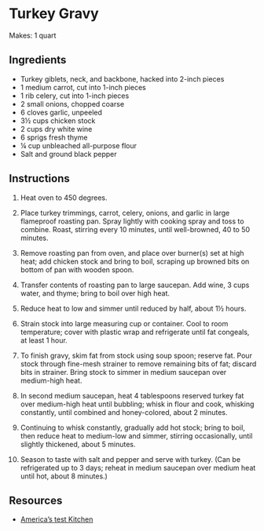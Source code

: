 # Turkey Gravy

Makes: 1 quart

## Ingredients

* Turkey giblets, neck, and backbone, hacked into 2-inch pieces
* 1 medium carrot, cut into 1-inch pieces
* 1 rib celery, cut into 1-inch pieces
* 2 small onions, chopped coarse
* 6 cloves garlic, unpeeled
* 3½ cups chicken stock
* 2 cups dry white wine
* 6 sprigs fresh thyme
* ¼ cup unbleached all-purpose flour
* Salt and ground black pepper

## Instructions

1. Heat oven to 450 degrees.

2. Place turkey trimmings, carrot, celery, onions, and garlic in large flameproof roasting pan. Spray lightly with cooking spray and toss to combine. Roast, stirring every 10 minutes, until well-browned, 40 to 50 minutes.

3. Remove roasting pan from oven, and place over burner(s) set at high heat; add chicken stock and bring to boil, scraping up browned bits on bottom of pan with wooden spoon.

4. Transfer contents of roasting pan to large saucepan. Add wine, 3 cups water, and thyme; bring to boil over high heat.

5. Reduce heat to low and simmer until reduced by half, about 1½ hours.

6. Strain stock into large measuring cup or container. Cool to room temperature; cover with plastic wrap and refrigerate until fat congeals, at least 1 hour.

7. To finish gravy, skim fat from stock using soup spoon; reserve fat. Pour stock through fine-mesh strainer to remove remaining bits of fat; discard bits in strainer. Bring stock to simmer in medium saucepan over medium-high heat.

8. In second medium saucepan, heat 4 tablespoons reserved turkey fat over medium-high heat until bubbling; whisk in flour and cook, whisking constantly, until combined and honey-colored, about 2 minutes.

9. Continuing to whisk constantly, gradually add hot stock; bring to boil, then reduce heat to medium-low and simmer, stirring occasionally, until slightly thickened, about 5 minutes.

10. Season to taste with salt and pepper and serve with turkey. (Can be refrigerated up to 3 days; reheat in medium saucepan over medium heat until hot, about 8 minutes.)

## Resources

* [America’s test Kitchen](https://www.americastestkitchen.com/recipes/498-turkey-gravy)
